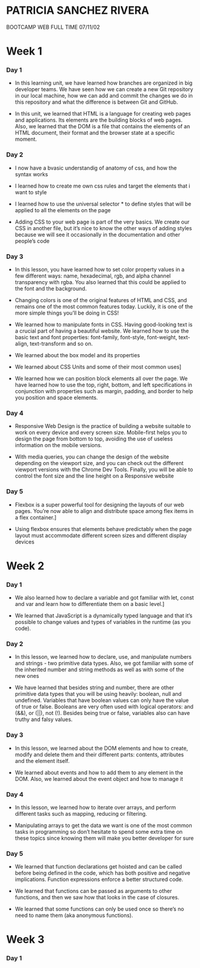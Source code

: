# PATRICIA SANCHEZ RIVERA

BOOTCAMP WEB
FULL TIME
07/11/02

# Week 1

### Day 1

- In this learning unit, we have learned how branches are organized in big developer teams. We have seen how we can create a new Git repository in our local machine, how we can add and commit the changes we do in this repository and what the difference is between Git and GitHub.

- In this unit, we learned that HTML is a language for creating web pages and applications. Its elements are the building blocks of web pages. Also, we learned that the DOM is a file that contains the elements of an HTML document, their format and the browser state at a specific moment.

### Day 2

- I now have a bvasic understandig of anatomy of css, and how the syntax works

- I learned how to create me own css rules and target the elements that i want to style

- I learned how to use the universal selector \* to define styles that will be applied to all the elements on the page

- Adding CSS to your web page is part of the very basics. We create our CSS in another file, but it’s nice to know the other ways of adding styles because we will see it occasionally in the documentation and other people’s code

### Day 3

- In this lesson, you have learned how to set color property values in a few different ways: name, hexadecimal, rgb, and alpha channel transparency with rgba. You also learned that this could be applied to the font and the background.

- Changing colors is one of the original features of HTML and CSS, and remains one of the most common features today. Luckily, it is one of the more simple things you’ll be doing in CSS!

- We learned how to manipulate fonts in CSS. Having good-looking text is a crucial part of having a beautiful website. We learned how to use the basic text and font properties: font-family, font-style, font-weight, text-align, text-transform and so on.

- We learned about the box model and its properties

- We learned about CSS Units and some of their most common uses]

- We learned how we can position block elements all over the page. We have learned how to use the top, right, bottom, and left specifications in conjunction with properties such as margin, padding, and border to help you position and space elements.

### Day 4

- Responsive Web Design is the practice of building a website suitable to work on every device and every screen size. Mobile-first helps you to design the page from bottom to top, avoiding the use of useless information on the mobile versions.

- With media queries, you can change the design of the website depending on the viewport size, and you can check out the different viewport versions with the Chrome Dev Tools. Finally, you will be able to control the font size and the line height on a Responsive website

### Day 5

- Flexbox is a super powerful tool for designing the layouts of our web pages. You’re now able to align and distribute space among flex items in a flex container.]

- Using flexbox ensures that elements behave predictably when the page layout must accommodate different screen sizes and different display devices

# Week 2

### Day 1

- We also learned how to declare a variable and got familiar with let, const and var and learn how to differentiate them on a basic level.]

- We learned that JavaScript is a dynamically typed language and that it’s possible to change values and types of variables in the runtime (as you code).

### Day 2

- In this lesson, we learned how to declare, use, and manipulate numbers and strings - two primitive data types. Also, we got familiar with some of the inherited number and string methods as well as with some of the new ones

- We have learned that besides string and number, there are other primitive data types that you will be using heavily: boolean, null and undefined. Variables that have boolean values can only have the value of true or false. Booleans are very often used with logical operators: and (&&), or (||), not (!). Besides being true or false, variables also can have truthy and falsy values.

### Day 3

- In this lesson, we learned about the DOM elements and how to create, modify and delete them and their different parts: contents, attributes and the element itself.

- We learned about events and how to add them to any element in the DOM. Also, we learned about the event object and how to manage it

### Day 4

- In this lesson, we learned how to iterate over arrays, and perform different tasks such as mapping, reducing or filtering.

- Manipulating arrays to get the data we want is one of the most common tasks in programming so don’t hesitate to spend some extra time on these topics since knowing them will make you better developer for sure

### Day 5

- We learned that function declarations get hoisted and can be called before being defined in the code, which has both positive and negative implications. Function expressions enforce a better structured code.

- We learned that functions can be passed as arguments to other functions, and then we saw how that looks in the case of closures.

- We learned that some functions can only be used once so there’s no need to name them (aka anonymous functions).

# Week 3

### Day 1
